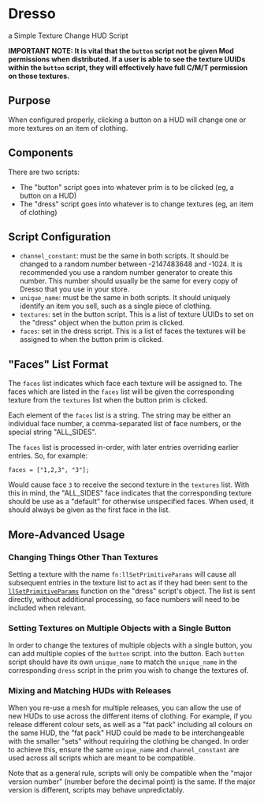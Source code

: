 # Dresso
a Simple Texture Change HUD Script

**IMPORTANT NOTE: It is vital that the `button` script not be given Mod
permissions when distributed. If a user is able to see the texture UUIDs
within the `button` script, they will effectively have full C/M/T
permission on those textures.**

## Purpose
When configured properly, clicking a button on a HUD will change one or
more textures on an item of clothing.

## Components
There are two scripts:

 - The "button" script goes into whatever prim is to be clicked (eg, a
   button on a HUD)
 - The "dress" script goes into whatever is to change textures (eg, an
   item of clothing)

## Script Configuration
 - `channel_constant`: must be the same in both scripts. It should be
   changed to a random number between -2147483648 and -1024. It is
   recommended you use a random number generator to create this number.
   This number should usually be the same for every copy of Dresso that
   you use in your store.
 - `unique_name`: must be the same in both scripts. It should uniquely
   identify an item you sell, such as a single piece of clothing.
 - `textures`: set in the button script. This is a list of texture UUIDs
   to set on the "dress" object when the button prim is clicked. 
 - `faces`: set in the dress script. This is a list of faces the
   textures will be assigned to when the button prim is clicked.

## "Faces" List Format
The `faces` list indicates which face each texture will be assigned to.
The faces which are listed in the `faces` list will be given the
corresponding texture from the `textures` list when the button prim is
clicked.

Each element of the `faces` list is a string. The string may be either
an individual face number, a comma-separated list of face numbers, or
the special string "ALL_SIDES".

The `faces` list is processed in-order, with later entries overriding
earlier entries. So, for example:

    faces = ["1,2,3", "3"];

Would cause face `3` to receive the second texture in the `textures`
list. With this in mind, the "ALL_SIDES" face indicates that the
corresponding texture should be use as a "default" for otherwise
unspecified faces. When used, it should always be given as the first
face in the list.

## More-Advanced Usage

### Changing Things Other Than Textures
Setting a texture with the name `fn:llSetPrimitiveParams` will cause
all subsequent entries in the texture list to act as if they had been
sent to the [`llSetPrimitiveParams`](http://wiki.secondlife.com/wiki/LlSetPrimitiveParams) function
on the "dress" script's object. The list is sent directly, without
additional processing, so face numbers will need to be included when
relevant.

### Setting Textures on Multiple Objects with a Single Button
In order to change the textures of multiple objects with a single
button, you can add multiple copies of the `button` script. into the
button. Each `button` script should have its own `unique_name` to match
the `unique_name` in the corresponding `dress` script in the prim you
wish to change the textures of.

### Mixing and Matching HUDs with Releases
When you re-use a mesh for multiple releases, you can allow the use of
new HUDs to use across the different items of clothing. For example, if
you release different colour sets, as well as a "fat pack" including all
colours on the same HUD, the "fat pack" HUD could be made to be
interchangeable with the smaller "sets" without requiring the clothing
be changed. In order to achieve this, ensure the same `unique_name` and
`channel_constant` are used across all scripts which are meant to be
compatible.

Note that as a general rule, scripts will only be compatible when the
"major version number" (number before the decimal point) is the same. If
the major version is different, scripts may behave unpredictably.
